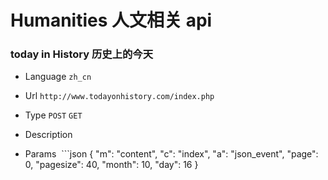 # Humanities 人文相关 api

### today in History 历史上的今天
* Language `zh_cn`
* Url `http://www.todayonhistory.com/index.php`
* Type `POST` `GET`
* Description

* Params 
  ```json
  {
    "m": "content",
    "c": "index",
    "a": "json_event",
    "page": 0,
    "pagesize": 40,
    "month": 10,
    "day": 16
  }
  ```
